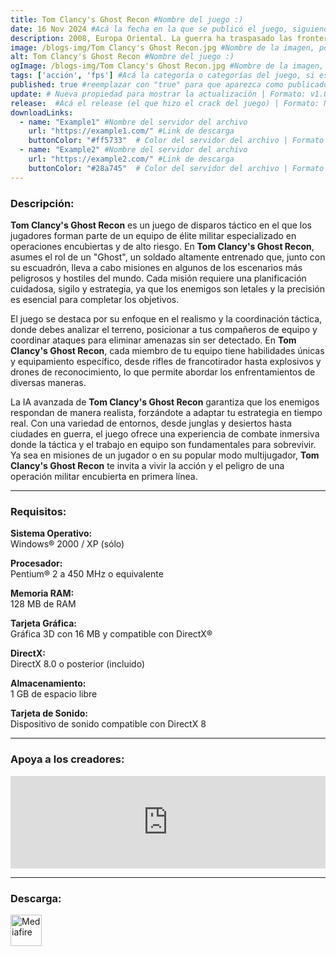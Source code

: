 ```yaml
---
title: Tom Clancy's Ghost Recon #Nombre del juego :)
date: 16 Nov 2024 #Acá la fecha en la que se publicó el juego, siguiendo este formato: Dia "30", Mes "Oct", Año "2024" = como debe quedar: 30 Oct 2024
description: 2008, Europa Oriental. La guerra ha traspasado las fronteras de Rusia y la fe del mundo se balancea en la cuerda floja. Es en este preciso momento cuando se llama a los Ghosts – un hábil grupo de boinas verdes de élite, armados con la más alta tecnología y entrenados para utilizar las armas más mortíferas. #Acá una mini descripción del juego
image: /blogs-img/Tom Clancy's Ghost Recon.jpg #Nombre de la imagen, por lo general es exactamente el mismo nombre que el juego excluyendo lo ":" (Dos puntos)
alt: Tom Clancy's Ghost Recon #Nombre del juego :)
ogImage: /blogs-img/Tom Clancy's Ghost Recon.jpg #Nombre de la imagen, por lo general es exactamente el mismo nombre que el juego excluyendo lo ":" (Dos puntos)
tags: ['acción', 'fps'] #Acá la categoría o categorías del juego, si es más de una se coloca en este formato: ['categoría1', 'categoría2']
published: true #reemplazar con "true" para que aparezca como publicado
update: # Nueva propiedad para mostrar la actualización | Formato: v1.0.0
release:  #Acá el release (el que hizo el crack del juego) | Formato: Nicolhetti
downloadLinks:
  - name: "Example1" #Nombre del servidor del archivo
    url: "https://example1.com/" #Link de descarga
    buttonColor: "#ff5733"  # Color del servidor del archivo | Formato hexadecimal | MediaFire: #0171F0 | Buzzheavier: #FF6600 |
  - name: "Example2" #Nombre del servidor del archivo
    url: "https://example2.com/" #Link de descarga
    buttonColor: "#28a745"  # Color del servidor del archivo | Formato hexadecimal | MediaFire: #0171F0 | Buzzheavier: #FF6600 |
---
```


<!--En VSCode seleccionando una palabra, por ejemplo: "Tom Clancy's Ghost Recon" y apretando Ctrl+F2 se seleccionan todas las palabras iguales-->

### Descripción:
**Tom Clancy's Ghost Recon** es un juego de disparos táctico en el que los jugadores forman parte de un equipo de élite militar especializado en operaciones encubiertas y de alto riesgo. En **Tom Clancy's Ghost Recon**, asumes el rol de un "Ghost", un soldado altamente entrenado que, junto con su escuadrón, lleva a cabo misiones en algunos de los escenarios más peligrosos y hostiles del mundo. Cada misión requiere una planificación cuidadosa, sigilo y estrategia, ya que los enemigos son letales y la precisión es esencial para completar los objetivos.

El juego se destaca por su enfoque en el realismo y la coordinación táctica, donde debes analizar el terreno, posicionar a tus compañeros de equipo y coordinar ataques para eliminar amenazas sin ser detectado. En **Tom Clancy's Ghost Recon**, cada miembro de tu equipo tiene habilidades únicas y equipamiento específico, desde rifles de francotirador hasta explosivos y drones de reconocimiento, lo que permite abordar los enfrentamientos de diversas maneras. 

La IA avanzada de **Tom Clancy's Ghost Recon** garantiza que los enemigos respondan de manera realista, forzándote a adaptar tu estrategia en tiempo real. Con una variedad de entornos, desde junglas y desiertos hasta ciudades en guerra, el juego ofrece una experiencia de combate inmersiva donde la táctica y el trabajo en equipo son fundamentales para sobrevivir. Ya sea en misiones de un jugador o en su popular modo multijugador, **Tom Clancy's Ghost Recon** te invita a vivir la acción y el peligro de una operación militar encubierta en primera línea.
<!--Prompt para Chat-GPT: Hazme una descripción para el juego "Tom Clancy's Ghost Recon" y cada que menciones "Tom Clancy's Ghost Recon" ponlo en negrita -->

---

### Requisitos:
**Sistema Operativo:**  
Windows® 2000 / XP (sólo)

**Procesador:**  
Pentium® 2 a 450 MHz o equivalente

**Memoria RAM:**  
128 MB de RAM

**Tarjeta Gráfica:**  
Gráfica 3D con 16 MB y compatible con DirectX®

**DirectX:**  
DirectX 8.0 o posterior (incluido)

**Almacenamiento:**  
1 GB de espacio libre

**Tarjeta de Sonido:**  
Dispositivo de sonido compatible con DirectX 8

<!--Si falta o sobra un requisito se quita o se agrega manteniendo el mismo formato-->

---

### Apoya a los creadores:
<iframe src="https://store.steampowered.com/widget/15300/" frameborder="0" style="background-color: transparent; width: 100% !important; aspect-ratio: 646 / 190;"></iframe>

<!--Reemplazar los numeros (AppID) del juego (en este caso 2668510) por el numero (AppID) correspondiente con el juego a publicar-->
<!--El AppID se encuentra en la URL del Juego en Steam-->

---

### Descarga:

[<img src="https://gist.github.com/cxmeel/0dbc95191f239b631c3874f4ccf114e2/raw/download.svg" alt="Mediafire" height="50" />](https://www.mediafire.com/file/epujpuex678hpwo/Tom+Clancys+Ghost+Recon.zip/file)

<!-- # se debe reemplazar por el link de descarga-->

<!--NOMBRE-DEL-SERVICIO se debe reemplazar por el servicio donde está subido el juego-->
